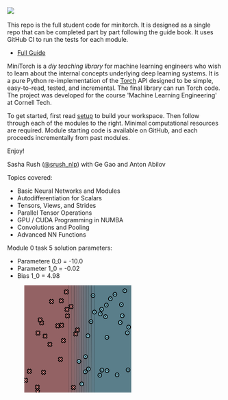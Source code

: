 

<img src="http://minitorch.github.io/_images/minitorch.svg">

This repo is the full student code for minitorch. It is designed as a 
single repo that can be completed part by part following the guide book. 
It uses GitHub CI to run the tests for each module. 

* [Full Guide](http://minitorch.github.io) 

MiniTorch is a *diy teaching library*
for machine learning engineers who wish to learn about the internal
concepts underlying deep learning systems.  It is a pure Python
re-implementation of the [Torch](http://www.pytorch.org) API
designed to be simple, easy-to-read, tested, and incremental. The
final library can run Torch code. The project was developed for the
course 'Machine Learning Engineering' at Cornell Tech.

To get started, first read [setup](http://minitorch.github.io/setup) to
build your workspace.  Then follow through each of the modules to the
right. Minimal computational resources are required.
Module starting code is available on GitHub, and each proceeds
incrementally from past modules.

Enjoy!

Sasha Rush ([@srush_nlp](https://twitter.com/srush_nlp)) with Ge Gao and Anton Abilov

Topics covered:

* Basic Neural Networks and Modules
* Autodifferentiation for Scalars
* Tensors, Views, and Strides
* Parallel Tensor Operations
* GPU / CUDA Programming in NUMBA
* Convolutions and Pooling
* Advanced NN Functions


Module 0 task 5 solution parameters:
* Parametere 0_0 = -10.0
* Parameter 1_0  = -0.02
* Bias 1_0       = 4.98

<figure>
    <img src="https://github.com/Pchatain/minitorch/blob/main/Images/Hand_selected_classifier.png" width="250" height="250">
</figure>


